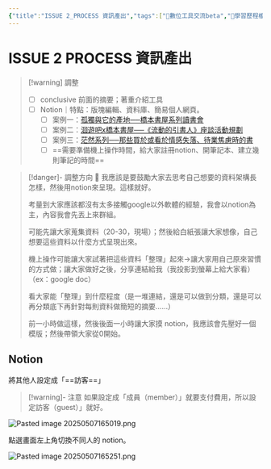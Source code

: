 ```yaml
---
{"title":"ISSUE 2_PROCESS 資訊產出","tags":["📝數位工具交流beta","🎯學習歷程檔案","self_learing"],"status":"⚒️ Doing","dg-publish":true,"type":["📰Slide"],"permalink":"/社會報導工作隊@0606/ISSUE 2_PROCESS 資訊產出/","dgPassFrontmatter":true,"created":"2025-05-07T16:18:10.356+08:00","updated":"2025-05-09T18:41:11.000+08:00"}
---
```



# ISSUE 2 PROCESS 資訊產出

> [!warning] 調整
> - [ ] conclusive 前面的摘要；著重介紹工具
> - [ ] Notion｜特點：版塊編輯、資料庫、簡易個人網頁。
> 	- [ ] 案例一：[孤獨與它的產地──橋本書屋系列讀書會](https://grizzled-ankle-932.notion.site/288e1fd1ff874afc87ebbeec1f3773ba?pvs=4)
> 	- [ ] 案例二：[洄遊吧x橋本書屋──《流動的引書人》座談活動規劃](https://grizzled-ankle-932.notion.site/x-a1559ebe56564d33961fe492938ea226?pvs=4)
> 	- [ ] 案例三：[茫然系列──那些買於或看於情感失落、待業焦慮時的書](https://grizzled-ankle-932.notion.site/f21d7ba2f63342fbb1b40aece92a0896?pvs=4)
> 	- [ ] ==需要準備機上操作時間，給大家註冊notion、開筆記本、建立幾則筆記的時間==


> [!danger]- 調整方向 🧭
> 我應該是要鼓勵大家去思考自己想要的資料架構長怎樣，然後用notion來呈現。這樣就好。
> 
> 考量到大家應該都沒有太多接觸google以外軟體的經驗，我會以notion為主，內容我會先丟上來群組。
> 
> 可能先讓大家蒐集資料（20-30，現場）；然後給白紙張讓大家想像，自己想要這些資料以什麼方式呈現出來。
> 
> 機上操作可能讓大家試著把這些資料「整理」起來→讓大家用自己原來習慣的方式做；讓大家做好之後，分享連結給我（我投影到螢幕上給大家看）（ex：google doc）
> 
> 看大家能「整理」到什麼程度（是一堆連結，還是可以做到分類，還是可以再分類底下再針對每則資料做簡短的摘要……）
> 
> 前一小時做這樣，然後後面一小時讓大家摸 notion，我應該會先壓好一個模版；然後帶領大家從0開始。


## Notion

將其他人設定成「==訪客==」 

> [!warning]- 注意
> 如果設定成「成員（member）」就要支付費用，所以設定訪客（guest）」就好。



![Pasted image 20250507165019.png](/img/user/img/Pasted%20image%2020250507165019.png)


點選畫面左上角切換不同人的 notion。

![Pasted image 20250507165251.png](/img/user/img/Pasted%20image%2020250507165251.png)
